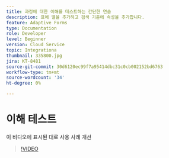 ```yaml
---
title: 과정에 대한 이해를 테스트하는 간단한 연습
description: 표에 열을 추가하고 검색 기준에 속성을 추가합니다.
feature: Adaptive Forms
type: Documentation
role: Developer
level: Beginner
version: Cloud Service
topic: Integrationa
thumbnail: 335800.jpg
jira: KT-8481
source-git-commit: 30d6120ec99f7a95414dbc31c0cb002152bd6763
workflow-type: tm+mt
source-wordcount: '34'
ht-degree: 0%

---
```


# 이해 테스트

이 비디오에 표시된 대로 사용 사례 개선

>[!VIDEO](https://video.tv.adobe.com/v/335800?quality=12&learn=on)

